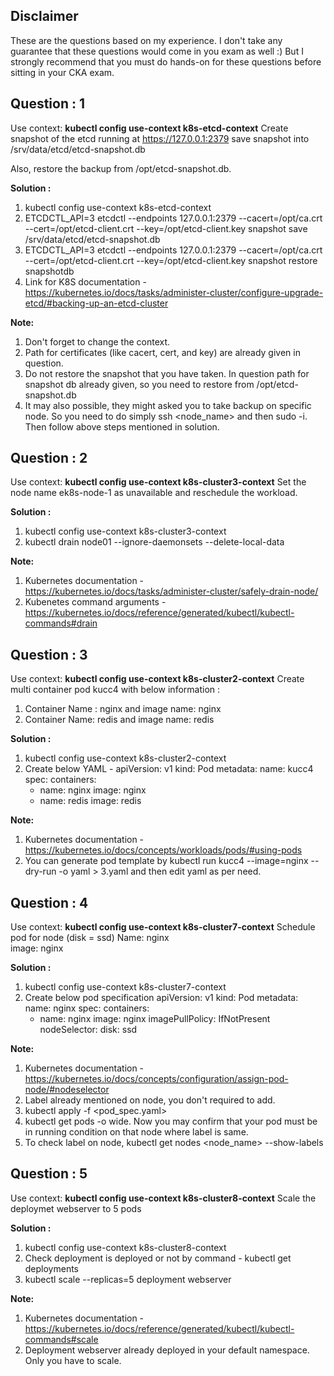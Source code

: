 ## Disclaimer
  These are the questions based on my experience. I don't take any guarantee that these questions would come in you exam as well :)
  But I strongly recommend that you must do hands-on for these questions before sitting in your CKA exam.

## Question : 1

  Use context: **kubectl config use-context k8s-etcd-context**
  Create snapshot of the etcd running at https://127.0.0.1:2379 save snapshot into  /srv/data/etcd/etcd-snapshot.db

  Also, restore the backup from /opt/etcd-snapshot.db.

**Solution :**

1. kubectl config use-context k8s-etcd-context
2. ETCDCTL_API=3 etcdctl --endpoints 127.0.0.1:2379 --cacert=/opt/ca.crt  --cert=/opt/etcd-client.crt --key=/opt/etcd-client.key snapshot save /srv/data/etcd/etcd-snapshot.db
3. ETCDCTL_API=3 etcdctl --endpoints 127.0.0.1:2379 --cacert=/opt/ca.crt  --cert=/opt/etcd-client.crt --key=/opt/etcd-client.key snapshot restore snapshotdb
4. Link for K8S documentation - https://kubernetes.io/docs/tasks/administer-cluster/configure-upgrade-etcd/#backing-up-an-etcd-cluster

**Note:**
1. Don't forget to change the context. 
2. Path for certificates (like cacert, cert, and key) are already given in question.
3. Do not restore the snapshot that you have taken. In question path for snapshot db already given, so you need to restore from /opt/etcd-snapshot.db
4. It may also possible, they might asked you to take backup on specific node. So you need to do simply ssh <node_name> and then sudo -i. Then follow above steps mentioned in solution. 

## Question : 2

  Use context: **kubectl config use-context k8s-cluster3-context**
  Set the node name ek8s-node-1 as unavailable and reschedule the workload. 
  
**Solution :**

1. kubectl config use-context k8s-cluster3-context
2. kubectl drain node01 --ignore-daemonsets --delete-local-data

**Note:**
1. Kubernetes documentation -  https://kubernetes.io/docs/tasks/administer-cluster/safely-drain-node/
2. Kubenetes command arguments - https://kubernetes.io/docs/reference/generated/kubectl/kubectl-commands#drain
  
## Question : 3

Use context: **kubectl config use-context k8s-cluster2-context**
Create  multi container  pod  kucc4 with below information : 
1. Container Name : nginx and image  name: nginx
2. Container Name: redis and image name: redis

**Solution :**

1. kubectl config use-context k8s-cluster2-context
2. Create below YAML - 
   apiVersion: v1
   kind: Pod
   metadata:
     name: kucc4 
   spec:
     containers:
     - name: nginx
       image: nginx
     - name: redis
       image: redis

**Note:**
1. Kubernetes documentation - https://kubernetes.io/docs/concepts/workloads/pods/#using-pods
2. You can generate pod template by kubectl run kucc4 --image=nginx --dry-run -o yaml > 3.yaml and then edit yaml as per need.


## Question : 4

  Use context: **kubectl config use-context k8s-cluster7-context**
  Schedule pod for node (disk = ssd)
    Name: nginx  
    image: nginx
    
**Solution :**   

1. kubectl config use-context k8s-cluster7-context
2. Create below pod specification
   apiVersion: v1
   kind: Pod
   metadata:
     name: nginx
   spec:
     containers:
     - name: nginx
       image: nginx
       imagePullPolicy: IfNotPresent
     nodeSelector:
       disk: ssd

**Note:**
  1. Kubernetes documentation - https://kubernetes.io/docs/concepts/configuration/assign-pod-node/#nodeselector 
  2. Label already mentioned on node, you don't required to add.
  3. kubectl apply -f <pod_spec.yaml>
  4. kubectl get pods -o wide. Now you may confirm that your pod must be in running condition on that node where label is same.
  5. To check label on node, kubectl get nodes <node_name> --show-labels

## Question : 5

  Use context: **kubectl config use-context k8s-cluster8-context**
  Scale the deploymet webserver to 5 pods
  
**Solution :**   
1. kubectl config use-context k8s-cluster8-context  
2. Check deployment is deployed or not by command - kubectl get deployments 
3. kubectl  scale --replicas=5 deployment webserver

**Note:**
  
  1. Kubernetes documentation - https://kubernetes.io/docs/reference/generated/kubectl/kubectl-commands#scale
  2. Deployment webserver already deployed in your default namespace. Only you have to scale. 
